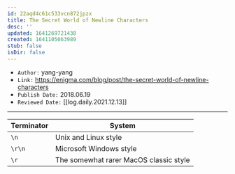 ```yaml
---
id: 22aqd4c61c533vcn872jpzx
title: The Secret World of Newline Characters
desc: ''
updated: 1641269721438
created: 1641105063989
stub: false
isDir: false
---
```



- `Author:` yang-yang
- `Link:` <https://enigma.com/blog/post/the-secret-world-of-newline-characters>
- `Publish Date:` 2018.06.19
- `Reviewed Date:` [[log.daily.2021.12.13]]

---

| Terminator | System                                 |
| ---------- | -------------------------------------- |
| `\n`       | Unix and Linux style                   |
| `\r\n`     | Microsoft Windows style                |
| `\r`       | The somewhat rarer MacOS classic style |
